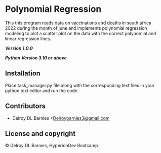 # Polynomial Regression

This this program reads data on vaccinations and deaths in south africa 2022 during the month of june and implements
polynomial regression modeling to plot a scatter plot on the data with the correct polynomial and linear regression
lines.

***Version 1.0.0***

***Python Version 3.10 or above***



## Installation

Place task_manager.py file along with the corresponding text files in your python text editor and run the code.

## Contributors

- Delroy DL Barnies <Delroybarnies3@gmail.com

  

## License and copyright

© Delroy DL Barnies, HyperionDev Bootcamp
